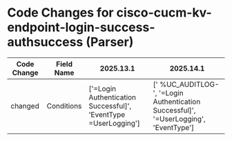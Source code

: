 # Code Changes for cisco-cucm-kv-endpoint-login-success-authsuccess (Parser)

| Code Change | Field Name | 2025.13.1 | 2025.14.1 |
|-------------|------------|-----------|------------|
| changed | Conditions | ['=Login Authentication Successful]', 'EventType =UserLogging'] | [' %UC_AUDITLOG-', '=Login Authentication Successful]', '=UserLogging', 'EventType'] |